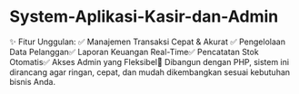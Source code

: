 # System-Aplikasi-Kasir-dan-Admin
✨ Fitur Unggulan: ✅ Manajemen Transaksi Cepat &amp; Akurat ✅ Pengelolaan Data Pelanggan✅ Laporan Keuangan Real-Time✅ Pencatatan Stok Otomatis✅ Akses Admin yang Fleksibel🔹 Dibangun dengan PHP, sistem ini dirancang agar ringan, cepat, dan mudah dikembangkan sesuai kebutuhan bisnis Anda. 
